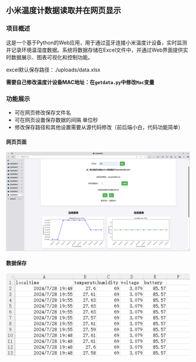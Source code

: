 ## 小米温度计数据读取并在网页显示

### 项目概述

这是一个基于Python的Web应用，用于通过蓝牙连接小米温度计设备，实时监测并记录环境温湿度数据。系统将数据存储在Excel文件中，并通过Web界面提供实时数据展示、图表可视化和控制功能。

excel默认保存路径：./uploads/data.xlsx

**需要自己修改温度计设备MAC地址：在`getdata.py`中修改`Mac`变量**

### 功能展示
- 可在网页修改保存文件名
- 可在网页设置保存数据的间隔 单位秒
- 修改保存路径和其他设置需要从源代码修改（前后端小白，代码功能简单）
#### 网页页面
![page](images/page.png)
#### 数据保存
![page](images/excel.png)
